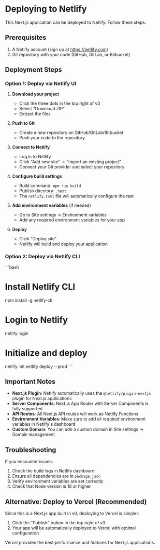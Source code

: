 # Deploying to Netlify

This Next.js application can be deployed to Netlify. Follow these steps:

## Prerequisites

1. A Netlify account (sign up at https://netlify.com)
2. Git repository with your code (GitHub, GitLab, or Bitbucket)

## Deployment Steps

### Option 1: Deploy via Netlify UI

1. **Download your project**
   - Click the three dots in the top right of v0
   - Select "Download ZIP"
   - Extract the files

2. **Push to Git**
   - Create a new repository on GitHub/GitLab/Bitbucket
   - Push your code to the repository

3. **Connect to Netlify**
   - Log in to Netlify
   - Click "Add new site" → "Import an existing project"
   - Connect your Git provider and select your repository

4. **Configure build settings**
   - Build command: `npm run build`
   - Publish directory: `.next`
   - The `netlify.toml` file will automatically configure the rest

5. **Add environment variables** (if needed)
   - Go to Site settings → Environment variables
   - Add any required environment variables for your app

6. **Deploy**
   - Click "Deploy site"
   - Netlify will build and deploy your application

### Option 2: Deploy via Netlify CLI

\`\`\`bash
# Install Netlify CLI
npm install -g netlify-cli

# Login to Netlify
netlify login

# Initialize and deploy
netlify init
netlify deploy --prod
\`\`\`

## Important Notes

- **Next.js Plugin**: Netlify automatically uses the `@netlify/plugin-nextjs` plugin for Next.js applications
- **Server Components**: Next.js App Router with Server Components is fully supported
- **API Routes**: All Next.js API routes will work as Netlify Functions
- **Environment Variables**: Make sure to add all required environment variables in Netlify's dashboard
- **Custom Domain**: You can add a custom domain in Site settings → Domain management

## Troubleshooting

If you encounter issues:
1. Check the build logs in Netlify dashboard
2. Ensure all dependencies are in `package.json`
3. Verify environment variables are set correctly
4. Check that Node version is 18 or higher

## Alternative: Deploy to Vercel (Recommended)

Since this is a Next.js app built in v0, deploying to Vercel is simpler:
1. Click the "Publish" button in the top right of v0
2. Your app will be automatically deployed to Vercel with optimal configuration

Vercel provides the best performance and features for Next.js applications.
